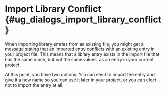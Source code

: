 Import Library Conflict {#ug_dialogs_import_library_conflict}
==============================================
When importing library entries from an existing file, you might get a message stating that an imported entry conflicts with an existing entry in your project file. This means that a library entry exists in the import file that has the same name, but not the same values, as an entry in your current project.

At this point, you have two options: You can elect to import the entry and give it a new name so you can use it later in your project, or you can elect not to import the entry at all. 

